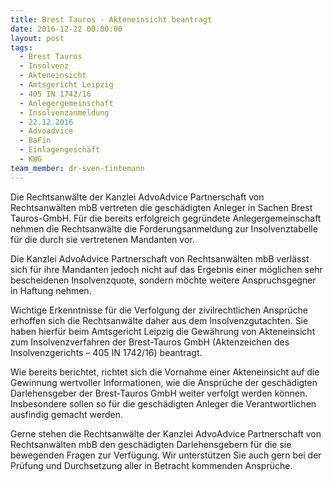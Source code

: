 ```yaml
---
title: Brest Tauros - Akteneinsicht beantragt
date: 2016-12-22 00:00:00
layout: post
tags:
  - Brest Tauros
  - Insolvenz
  - Akteneinsicht
  - Amtsgericht Leipzig
  - 405 IN 1742/16
  - Anlegergemeinschaft
  - Insolvenzanmeldung
  - 22.12.2016
  - Advoadvice
  - BaFin
  - Einlagengeschäft
  - KWG
team_member: dr-sven-tintemann
---
```



Die Rechtsanw&auml;lte der Kanzlei AdvoAdvice Partnerschaft von Rechtsanw&auml;lten mbB vertreten die gesch&auml;digten Anleger in Sachen Brest Tauros-GmbH. F&uuml;r die bereits erfolgreich gegr&uuml;ndete Anlegergemeinschaft nehmen die Rechtsanw&auml;lte die Forderungsanmeldung zur Insolvenztabelle f&uuml;r die durch sie vertretenen Mandanten vor.

Die Kanzlei AdvoAdvice Partnerschaft von Rechtsanw&auml;lten mbB verl&auml;sst sich f&uuml;r ihre Mandanten jedoch nicht auf das Ergebnis einer m&ouml;glichen sehr bescheidenen Insolvenzquote, sondern m&ouml;chte weitere Anspruchsgegner in Haftung nehmen.

Wichtige Erkenntnisse f&uuml;r die Verfolgung der zivilrechtlichen Anspr&uuml;che erhoffen sich die Rechtsanw&auml;lte daher aus dem Insolvenzgutachten. Sie haben hierf&uuml;r beim Amtsgericht Leipzig die Gew&auml;hrung von Akteneinsicht zum Insolvenzverfahren der Brest-Tauros GmbH (Aktenzeichen des Insolvenzgerichts – 405 IN 1742/16) beantragt.

Wie bereits berichtet, richtet sich die Vornahme einer Akteneinsicht auf die Gewinnung wertvoller Informationen, wie die Anspr&uuml;che der gesch&auml;digten Darlehensgeber der Brest-Tauros GmbH weiter verfolgt werden k&ouml;nnen. Insbesondere sollen so f&uuml;r die gesch&auml;digten Anleger die Verantwortlichen ausfindig gemacht werden.

Gerne stehen die Rechtsanw&auml;lte der Kanzlei AdvoAdvice Partnerschaft von Rechtsanw&auml;lten mbB den gesch&auml;digten Darlehensgebern f&uuml;r die sie bewegenden Fragen zur Verf&uuml;gung. Wir unterst&uuml;tzen Sie auch gern bei der Pr&uuml;fung und Durchsetzung aller in Betracht kommenden Anspr&uuml;che.